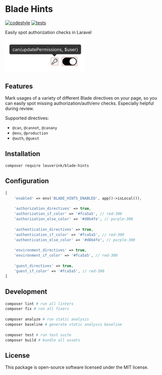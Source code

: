 # Blade Hints

[![codestyle](https://github.com/gwleuverink/blade-hints/actions/workflows/codestyle.yml/badge.svg)](https://github.com/gwleuverink/blade-hints/actions/workflows/codestyle.yml)
[![tests](https://github.com/gwleuverink/blade-hints/actions/workflows/tests.yml/badge.svg)](https://github.com/gwleuverink/blade-hints/actions/workflows/tests.yml)

Easily spot authorization checks in Laravel

<img src="/resources/images/screenshot.jpg" alt="screenshot" width="260px" />

## Features

Mark usages of a variety of different Blade directives on your page, so you can easily spot missing authorization/auth/env checks. Especially helpful during review.

Supported directives:

- `@can`, `@cannot`, `@canany`
- `@env`, `@production`
- `@auth`, `@guest`

<!-- TODO: Display any authorization & authentication middlewares applied page (or any auth/policy check before blade renders), so you can easily spot if the current route doesn't apply appropriate guards -->

## Installation

```bash
composer require leuverink/blade-hints
```

## Configuration

```php
[
    'enabled' => env('BLADE_HINTS_ENABLED', app()->isLocal()),

    'authorization_directives' => true,
    'authorization_if_color' => '#fca5a5', // red-300
    'authorization_else_color' => '#d8b4fe', // purple-300

    'authentication_directives' => true,
    'authentication_if_color' => '#fca5a5', // red-300
    'authentication_else_color' => '#d8b4fe', // purple-300

    'environment_directives' => true,
    'environment_if_color' => '#fca5a5', // red-300

    'guest_directives' => true,
    'guest_if_color' => '#fca5a5', // red-300
]
```

## Development

```bash
composer lint # run all linters
composer fix # run all fixers

composer analyze # run static analysis
composer baseline # generate static analysis baseline

composer test # run test suite
composer build # bundle all assets
```

## License

This package is open-source software licensed under the MIT license.
